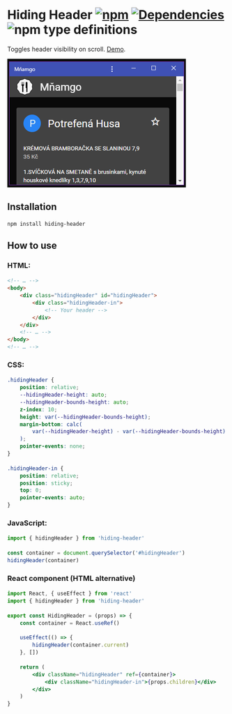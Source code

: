 # Hiding Header [![npm](https://img.shields.io/npm/v/hiding-header.svg)](https://www.npmjs.com/package/hiding-header) [![Dependencies](https://img.shields.io/david/FilipChalupa/hiding-header.svg)](https://www.npmjs.com/package/hiding-header?activeTab=dependencies) ![npm type definitions](https://img.shields.io/npm/types/hiding-header.svg)

Toggles header visibility on scroll. [Demo](https://filipchalupa.cz/hiding-header/demo).

![UI example](./screencast.gif)

## Installation

```bash
npm install hiding-header
```

## How to use

### HTML:

```html
<!-- … -->
<body>
	<div class="hidingHeader" id="hidingHeader">
		<div class="hidingHeader-in">
			<!-- Your header -->
		</div>
	</div>
	<!-- … -->
</body>
<!-- … -->
```

### CSS:

```css
.hidingHeader {
	position: relative;
	--hidingHeader-height: auto;
	--hidingHeader-bounds-height: auto;
	z-index: 10;
	height: var(--hidingHeader-bounds-height);
	margin-bottom: calc(
		var(--hidingHeader-height) - var(--hidingHeader-bounds-height)
	);
	pointer-events: none;
}

.hidingHeader-in {
	position: relative;
	position: sticky;
	top: 0;
	pointer-events: auto;
}
```

### JavaScript:

```javascript
import { hidingHeader } from 'hiding-header'

const container = document.querySelector('#hidingHeader')
hidingHeader(container)
```

### React component (HTML alternative)

```jsx
import React, { useEffect } from 'react'
import { hidingHeader } from 'hiding-header'

export const HidingHeader = (props) => {
	const container = React.useRef()

	useEffect(() => {
		hidingHeader(container.current)
	}, [])

	return (
		<div className="hidingHeader" ref={container}>
			<div className="hidingHeader-in">{props.children}</div>
		</div>
	)
}
```
